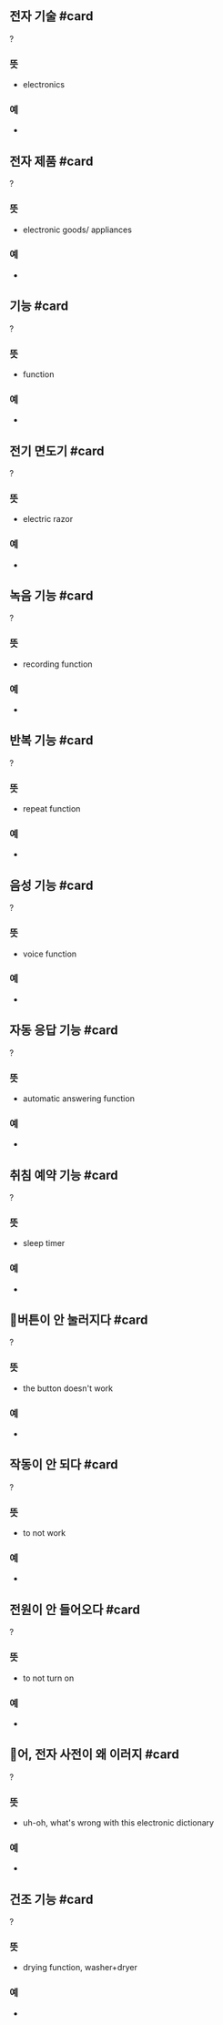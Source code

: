 ## 전자 기술 #card
?
### 뜻
- electronics
### 예
-
<!--SR:!2025-01-07,7,250-->

## 전자 제품 #card
?
### 뜻
- electronic goods/ appliances
### 예
-
<!--SR:!2025-01-25,21,250-->

## 기능 #card
?
### 뜻
- function
### 예
-
<!--SR:!2025-01-01,9,250--> 

## 전기 면도기 #card
?
### 뜻
- electric razor
### 예
-
<!--SR:!2024-12-31,9,250-->

## 녹음 기능 #card
?
### 뜻
- recording function
### 예
-
<!--SR:!2025-01-01,9,250-->

## 반복 기능 #card
?
### 뜻
- repeat function
### 예
-
<!--SR:!2025-01-01,9,250-->

## 음성 기능 #card
?
### 뜻
- voice function
### 예
-
<!--SR:!2025-01-20,20,250-->

## 자동 응답 기능 #card
?
### 뜻
- automatic answering function
### 예
-
<!--SR:!2025-01-04,12,270-->

## 취침 예약 기능 #card
?
### 뜻
- sleep timer
### 예
-
<!--SR:!2025-01-27,23,250-->

## 버튼이 안 눌러지다 #card
?
### 뜻
- the button doesn't work
### 예
-
<!--SR:!2025-01-23,25,270-->

## 작동이 안 되다 #card
?
### 뜻
- to not work
### 예
-
<!--SR:!2025-01-19,19,250-->

## 전원이 안 들어오다 #card
?
### 뜻
- to not turn on
### 예
-
<!--SR:!2024-12-30,9,250-->

## 어, 전자 사전이 왜 이러지 #card
?
### 뜻
- uh-oh, what's wrong with this electronic dictionary
### 예
-
<!--SR:!2025-01-01,9,250-->

## 건조 기능 #card
?
### 뜻
- drying function, washer+dryer
### 예
-
<!--SR:!2024-12-31,9,250-->
